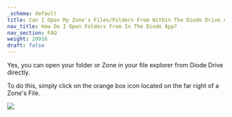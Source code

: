 ```yaml
---
_schema: default
title: Can I Open My Zone's Files/Folders From Within The Diode Drive App?
nav_title: How Do I Open Folders From In The Diode App?
nav_section: FAQ
weight: 20016
draft: false
---
```

Yes, you can open your folder or Zone in your file explorer from Diode Drive directly.

To do this, simply click on the orange box icon located on the far right of a Zone's File.

![](https://files.helpdocs.io/qwk5dmv7m8/articles/rqob24m8ao/1623812848474/open-folder.gif)